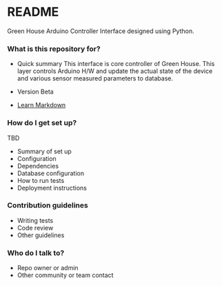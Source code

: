 # README #

Green House Arduino Controller Interface designed using Python. 
### What is this repository for? ###

* Quick summary
This interface is core controller of Green House.
This layer controls Arduino H/W and update the actual state of the device and various sensor measured parameters to database.

* Version
Beta 
* [Learn Markdown](https://bitbucket.org/tutorials/markdowndemo)

### How do I get set up? ###

TBD

* Summary of set up
* Configuration
* Dependencies
* Database configuration
* How to run tests
* Deployment instructions

### Contribution guidelines ###

* Writing tests
* Code review
* Other guidelines

### Who do I talk to? ###

* Repo owner or admin
* Other community or team contact